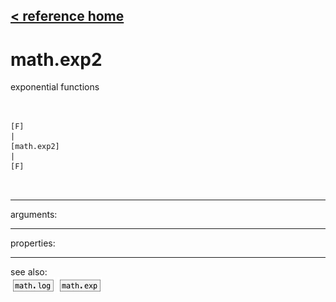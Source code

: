 [< reference home](ceammc_lib.html)
---

# math.exp2


exponential functions

```


[F]
|
[math.exp2]
|
[F]

            
```

---
arguments:


---
properties:


---
see also:<br>
[![math.log](img/object_math.log.png)](math.log.html)
[![math.exp](img/object_math.exp.png)](math.exp.html)
